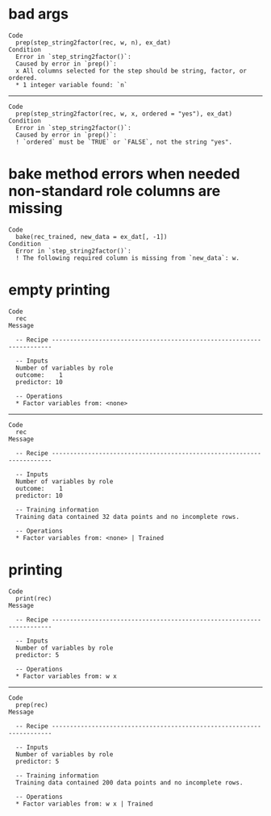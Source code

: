 # bad args

    Code
      prep(step_string2factor(rec, w, n), ex_dat)
    Condition
      Error in `step_string2factor()`:
      Caused by error in `prep()`:
      x All columns selected for the step should be string, factor, or ordered.
      * 1 integer variable found: `n`

---

    Code
      prep(step_string2factor(rec, w, x, ordered = "yes"), ex_dat)
    Condition
      Error in `step_string2factor()`:
      Caused by error in `prep()`:
      ! `ordered` must be `TRUE` or `FALSE`, not the string "yes".

# bake method errors when needed non-standard role columns are missing

    Code
      bake(rec_trained, new_data = ex_dat[, -1])
    Condition
      Error in `step_string2factor()`:
      ! The following required column is missing from `new_data`: w.

# empty printing

    Code
      rec
    Message
      
      -- Recipe ----------------------------------------------------------------------
      
      -- Inputs 
      Number of variables by role
      outcome:    1
      predictor: 10
      
      -- Operations 
      * Factor variables from: <none>

---

    Code
      rec
    Message
      
      -- Recipe ----------------------------------------------------------------------
      
      -- Inputs 
      Number of variables by role
      outcome:    1
      predictor: 10
      
      -- Training information 
      Training data contained 32 data points and no incomplete rows.
      
      -- Operations 
      * Factor variables from: <none> | Trained

# printing

    Code
      print(rec)
    Message
      
      -- Recipe ----------------------------------------------------------------------
      
      -- Inputs 
      Number of variables by role
      predictor: 5
      
      -- Operations 
      * Factor variables from: w x

---

    Code
      prep(rec)
    Message
      
      -- Recipe ----------------------------------------------------------------------
      
      -- Inputs 
      Number of variables by role
      predictor: 5
      
      -- Training information 
      Training data contained 200 data points and no incomplete rows.
      
      -- Operations 
      * Factor variables from: w x | Trained

